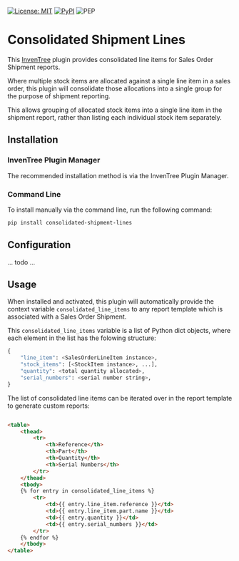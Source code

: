 [![License: MIT](https://img.shields.io/badge/License-MIT-yellow.svg)](https://opensource.org/licenses/MIT)
[![PyPI](https://img.shields.io/pypi/v/inventree-consolidated-shipment-lines)](https://pypi.org/project/inventree-consolidated-shipment-lines/)
![PEP](https://github.com/SchrodingersGat/inventree-consolidated-shipping-report/actions/workflows/ci.yaml/badge.svg)

# Consolidated Shipment Lines

This [InvenTree](https://inventree.org) plugin provides consolidated line items for Sales Order Shipment reports.

Where multiple stock items are allocated against a single line item in a sales order, this plugin will consolidate those allocations into a single group for the purpose of shipment reporting.

This allows grouping of allocated stock items into a single line item in the shipment report, rather than listing each individual stock item separately.

## Installation

### InvenTree Plugin Manager

The recommended installation method is via the InvenTree Plugin Manager.

### Command Line 

To install manually via the command line, run the following command:

```bash
pip install consolidated-shipment-lines
```

## Configuration

... todo ...

## Usage

When installed and activated, this plugin will automatically provide the context variable `consolidated_line_items` to any report template which is associated with a Sales Order Shipment.

This `consolidated_line_items` variable is a list of Python dict objects, where each element in the list has the folowing structure:

```python
{
    "line_item": <SalesOrderLineItem instance>,
    "stock_items": [<StockItem instance>, ...],
    "quantity": <total quantity allocated>,
    "serial_numbers": <serial number string>,
}
```

The list of consolidated line items can be iterated over in the report template to generate custom reports:

```html

<table>
    <thead>
        <tr>
            <th>Reference</th>
            <th>Part</th>
            <th>Quantity</th>
            <th>Serial Numbers</th>
        </tr>
    </thead>
    <tbody>
    {% for entry in consolidated_line_items %}
        <tr>
            <td>{{ entry.line_item.reference }}</td>
            <td>{{ entry.line_item.part.name }}</td>
            <td>{{ entry.quantity }}</td>
            <td>{{ entry.serial_numbers }}</td>
        </tr>
    {% endfor %}
    </tbody>
</table>
```
